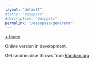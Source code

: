 ```yaml
---
layout: "default"
#title: "easypass"
#description: "easypass"
permalink: "/easypass/generator"
---
```


[< home](/easypass)

Online version in development.

Get random dice throws from <a href="https://www.random.org/integers/?num=50&min=1&max=6&col=5&base=10&format=plain&rnd=new" target="_blank">Random.org</a>
